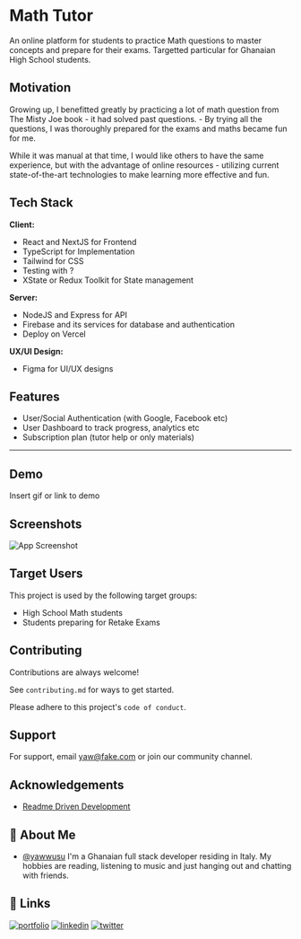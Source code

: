 <!-- ![Logo](https://dev-to-uploads.s3.amazonaws.com/uploads/articles/th5xamgrr6se0x5ro4g6.png) -->

# Math Tutor

An online platform for students to practice Math questions to master concepts and prepare for their exams. Targetted particular for Ghanaian High School students.

## Motivation

Growing up, I benefitted greatly by practicing a lot of math question from The Misty Joe book - it had solved past questions. - By trying all the questions, I was thoroughly prepared for the exams and maths became fun for me.

While it was manual at that time, I would like others to have the same experience, but with the advantage of online resources - utilizing current state-of-the-art technologies to make learning more effective and fun.

## Tech Stack

**Client:**

- React and NextJS for Frontend
- TypeScript for Implementation
- Tailwind for CSS
- Testing with ?
- XState or Redux Toolkit for State management

**Server:**

- NodeJS and Express for API
- Firebase and its services for database and authentication
- Deploy on Vercel

**UX/UI Design:**

- Figma for UI/UX designs

## Features

- User/Social Authentication (with Google, Facebook etc)
- User Dashboard to track progress, analytics etc
- Subscription plan (tutor help or only materials)

---

## Demo

Insert gif or link to demo

## Screenshots

![App Screenshot](https://via.placeholder.com/468x300?text=App+Screenshot+Here)

## Target Users

This project is used by the following target groups:

- High School Math students
- Students preparing for Retake Exams

## Contributing

Contributions are always welcome!

See `contributing.md` for ways to get started.

Please adhere to this project's `code of conduct`.

## Support

For support, email yaw@fake.com or join our community channel.

## Acknowledgements

- [Readme Driven Development](https://tom.preston-werner.com/2010/08/23/readme-driven-development.html)

## 🚀 About Me

- [@yawwusu](https://www.github.com/yawwusu)
  I'm a Ghanaian full stack developer residing in Italy. My hobbies are reading, listening to music and just hanging out and chatting with friends.

## 🔗 Links

[![portfolio](https://img.shields.io/badge/my_portfolio-000?style=for-the-badge&logo=ko-fi&logoColor=white)](https://yaw-blog.vercel.app/)
[![linkedin](https://img.shields.io/badge/linkedin-0A66C2?style=for-the-badge&logo=linkedin&logoColor=white)](https://www.linkedin.com/)
[![twitter](https://img.shields.io/badge/twitter-1DA1F2?style=for-the-badge&logo=twitter&logoColor=white)](https://twitter.com/)

